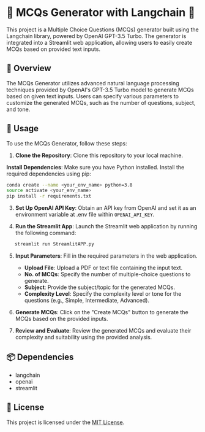 # 📝 MCQs Generator with Langchain 🤖

This project is a Multiple Choice Questions (MCQs) generator built using the Langchain library, powered by OpenAI GPT-3.5 Turbo. The generator is integrated into a Streamlit web application, allowing users to easily create MCQs based on provided text inputs.

## 🌟 Overview

The MCQs Generator utilizes advanced natural language processing techniques provided by OpenAI's GPT-3.5 Turbo model to generate MCQs based on given text inputs. Users can specify various parameters to customize the generated MCQs, such as the number of questions, subject, and tone.

## 🚀 Usage

To use the MCQs Generator, follow these steps:

1. **Clone the Repository**: Clone this repository to your local machine.

**Install Dependencies**: Make sure you have Python installed. Install the required dependencies using pip:

   ```bash
   conda create --name <your_env_name> python=3.8
   source activate <your_env_name>
   pip install -r requirements.txt
   ```

3. **Set Up OpenAI API Key**: Obtain an API key from OpenAI and set it as an environment variable at .env file within `OPENAI_API_KEY`.

4. **Run the Streamlit App**: Launch the Streamlit web application by running the following command:

```bash
   streamlit run StreamlitAPP.py
```

5. **Input Parameters**: Fill in the required parameters in the web application.
    - **Upload File**: Upload a PDF or text file containing the input text.
    - **No. of MCQs**: Specify the number of multiple-choice questions to generate.
    - **Subject**: Provide the subject/topic for the generated MCQs.
    - **Complexity Level**: Specify the complexity level or tone for the questions (e.g., Simple, Intermediate, Advanced).


6. **Generate MCQs**: Click on the "Create MCQs" button to generate the MCQs based on the provided inputs.

7. **Review and Evaluate**: Review the generated MCQs and evaluate their complexity and suitability using the provided analysis.

## 📦 Dependencies

- langchain
- openai
- streamlit

## 📄 License

This project is licensed under the [MIT License](LICENSE).
